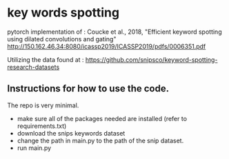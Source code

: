 # key words spotting
pytorch implementation of :
Coucke et al., 2018, "Efficient keyword spotting using dilated convolutions
and gating"
http://150.162.46.34:8080/icassp2019/ICASSP2019/pdfs/0006351.pdf


Utilizing the data found at : 
https://github.com/snipsco/keyword-spotting-research-datasets


## Instructions for how to use the code.

The repo is very minimal. 
* make sure all of the packages needed are installed (refer to requirements.txt)
* download the snips keywords dataset 
* change the path in main.py to the path of the snip dataset.
* run main.py




